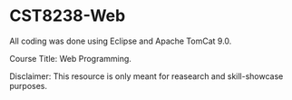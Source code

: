 # CST8238-Web

All coding was done using Eclipse and Apache TomCat 9.0.

Course Title: Web Programming.

Disclaimer: This resource is only meant for reasearch and skill-showcase purposes.

